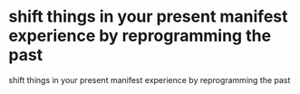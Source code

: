 # shift things in your present manifest experience by reprogramming the past

shift things in your present manifest experience by reprogramming the past